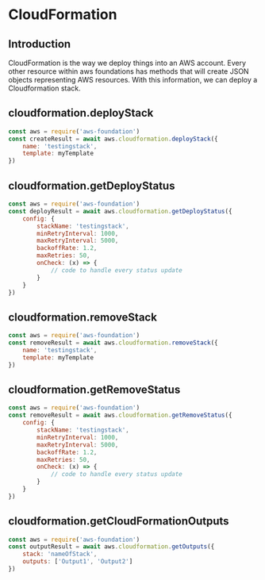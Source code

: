 # CloudFormation

## Introduction

CloudFormation is the way we deploy things into an AWS account. Every other resource within aws foundations
has methods that will create JSON objects representing AWS resources. With this information,
we can deploy a Cloudformation stack.

## cloudformation.deployStack

```js
const aws = require('aws-foundation')
const createResult = await aws.cloudformation.deployStack({
    name: 'testingstack',
    template: myTemplate
})
```

## cloudformation.getDeployStatus

```js
const aws = require('aws-foundation')
const deployResult = await aws.cloudformation.getDeployStatus({
    config: {
        stackName: 'testingstack',
        minRetryInterval: 1000,
        maxRetryInterval: 5000,
        backoffRate: 1.2,
        maxRetries: 50,
        onCheck: (x) => {
            // code to handle every status update
        }
    }
})
```

## cloudformation.removeStack

```js
const aws = require('aws-foundation')
const removeResult = await aws.cloudformation.removeStack({
    name: 'testingstack',
    template: myTemplate
})
```

## cloudformation.getRemoveStatus

```js
const aws = require('aws-foundation')
const removeResult = await aws.cloudformation.getRemoveStatus({
    config: {
        stackName: 'testingstack',
        minRetryInterval: 1000,
        maxRetryInterval: 5000,
        backoffRate: 1.2,
        maxRetries: 50,
        onCheck: (x) => {
            // code to handle every status update
        }
    }
})
```

## cloudformation.getCloudFormationOutputs

```js
const aws = require('aws-foundation')
const outputResult = await aws.cloudformation.getOutputs({
    stack: 'nameOfStack',
    outputs: ['Output1', 'Output2']
})
```

